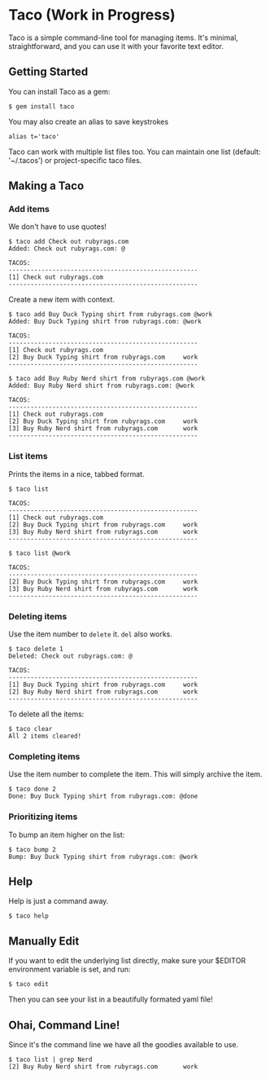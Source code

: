 Taco (Work in Progress)
==========

Taco is a simple command-line tool for managing items. It's minimal,
straightforward, and you can use it with your favorite text editor.

Getting Started
----------
You can install Taco as a gem:

    $ gem install taco

You may also create an alias to save keystrokes

    alias t='taco'

Taco can work with multiple list files too.  You can maintain one list
(default: '~/.tacos') or project-specific taco files.


Making a Taco
----------

### Add items

We don't have to use quotes!

    $ taco add Check out rubyrags.com
    Added: Check out rubyrags.com: @

    TACOS:
    ----------------------------------------------------
    [1] Check out rubyrags.com
    ----------------------------------------------------                      

Create a new item with context.

    $ taco add Buy Duck Typing shirt from rubyrags.com @work
    Added: Buy Duck Typing shirt from rubyrags.com: @work

    TACOS:
    ----------------------------------------------------
    [1] Check out rubyrags.com                      
    [2] Buy Duck Typing shirt from rubyrags.com     work
    ----------------------------------------------------

    $ taco add Buy Ruby Nerd shirt from rubyrags.com @work
    Added: Buy Ruby Nerd shirt from rubyrags.com: @work

    TACOS:
    ----------------------------------------------------
    [1] Check out rubyrags.com                      
    [2] Buy Duck Typing shirt from rubyrags.com     work
    [3] Buy Ruby Nerd shirt from rubyrags.com       work
    ----------------------------------------------------

### List items

Prints the items in a nice, tabbed format.

    $ taco list

    TACOS:
    ----------------------------------------------------
    [1] Check out rubyrags.com                      
    [2] Buy Duck Typing shirt from rubyrags.com     work
    [3] Buy Ruby Nerd shirt from rubyrags.com       work
    ----------------------------------------------------

    $ taco list @work

    TACOS:
    ----------------------------------------------------
    [2] Buy Duck Typing shirt from rubyrags.com     work
    [3] Buy Ruby Nerd shirt from rubyrags.com       work
    ----------------------------------------------------

### Deleting items

Use the item number to `delete` it. `del` also works.

    $ taco delete 1
    Deleted: Check out rubyrags.com: @

    TACOS:
    ----------------------------------------------------              
    [1] Buy Duck Typing shirt from rubyrags.com     work
    [2] Buy Ruby Nerd shirt from rubyrags.com       work
    ----------------------------------------------------     

To delete all the items:

    $ taco clear
    All 2 items cleared!

### Completing items

Use the item number to complete the item.  This will simply archive the item.

    $ taco done 2
    Done: Buy Duck Typing shirt from rubyrags.com: @done

### Prioritizing items

To bump an item higher on the list:

    $ taco bump 2
    Bump: Buy Duck Typing shirt from rubyrags.com: @work

Help
----------
Help is just a command away.

    $ taco help

Manually Edit
----------
If you want to edit the underlying list directly, make sure your $EDITOR
environment variable is set, and run:

    $ taco edit

Then you can see your list in a beautifully formated yaml file!

Ohai, Command Line!
----------
Since it's the command line we have all the goodies available to use.

    $ taco list | grep Nerd
    [2] Buy Ruby Nerd shirt from rubyrags.com       work





